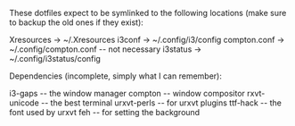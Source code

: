 These dotfiles expect to be symlinked to the following locations (make sure to backup the old ones if they exist):

Xresources -> ~/.Xresources
i3conf -> ~/.config/i3/config
compton.conf -> ~/.config/compton.conf -- not necessary
i3status -> ~/.config/i3status/config

Dependencies (incomplete, simply what I can remember):

i3-gaps        -- the window manager
compton        -- window compositor
rxvt-unicode   -- the best terminal
urxvt-perls    -- for urxvt plugins
ttf-hack       -- the font used by urxvt
feh            -- for setting the background
